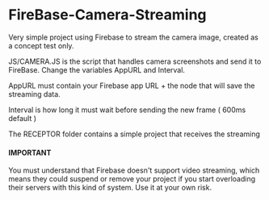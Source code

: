 # FireBase-Camera-Streaming
Very simple project using Firebase to stream the camera image, created as a concept test only.

JS/CAMERA.JS is the script that handles camera screenshots and send it to FireBase.
Change the variables AppURL and Interval.

AppURL must contain your Firebase app URL + the node that will save the streaming data.

Interval is how long it must wait before sending the new frame ( 600ms default )

The RECEPTOR folder contains a simple project that receives the streaming


#### IMPORTANT ####
You must understand that Firebase doesn't support video streaming, which means they could suspend or remove your project if you start overloading their servers with this kind of system.
Use it at your own risk.
